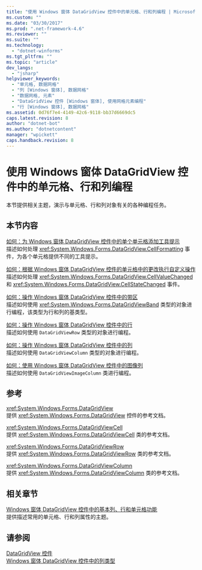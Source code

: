 ```yaml
---
title: "使用 Windows 窗体 DataGridView 控件中的单元格、行和列编程 | Microsoft Docs"
ms.custom: ""
ms.date: "03/30/2017"
ms.prod: ".net-framework-4.6"
ms.reviewer: ""
ms.suite: ""
ms.technology: 
  - "dotnet-winforms"
ms.tgt_pltfrm: ""
ms.topic: "article"
dev_langs: 
  - "jsharp"
helpviewer_keywords: 
  - "单元格, 数据网格"
  - "列 [Windows 窗体], 数据网格"
  - "数据网格, 元素"
  - "DataGridView 控件 [Windows 窗体], 使用网格元素编程"
  - "行 [Windows 窗体], 数据网格"
ms.assetid: 0d76f7e4-4149-42c6-9118-bb37d6669dc5
caps.latest.revision: 8
author: "dotnet-bot"
ms.author: "dotnetcontent"
manager: "wpickett"
caps.handback.revision: 8
---
```

# 使用 Windows 窗体 DataGridView 控件中的单元格、行和列编程
本节提供相关主题，演示与单元格、行和列对象有关的各种编程任务。  
  
## 本节内容  
 [如何：为 Windows 窗体 DataGridView 控件中的单个单元格添加工具提示](../../../../docs/framework/winforms/controls/add-tooltips-to-individual-cells-in-a-wf-datagridview-control.md)  
 描述如何处理 <xref:System.Windows.Forms.DataGridView.CellFormatting> 事件，为各个单元格提供不同的工具提示。  
  
 [如何：根据 Windows 窗体 DataGridView 控件的单元格中的更改执行自定义操作](../../../../docs/framework/winforms/controls/perform-a-custom-action-based-on-changes-in-a-cell-of-a-datagrid.md)  
 描述如何处理 <xref:System.Windows.Forms.DataGridView.CellValueChanged> 和 <xref:System.Windows.Forms.DataGridView.CellStateChanged> 事件。  
  
 [如何：操作 Windows 窗体 DataGridView 控件中的带区](../../../../docs/framework/winforms/controls/how-to-manipulate-bands-in-the-windows-forms-datagridview-control.md)  
 描述如何使用 <xref:System.Windows.Forms.DataGridViewBand> 类型的对象进行编程，该类型为行和列的基类型。  
  
 [如何：操作 Windows 窗体 DataGridView 控件中的行](../../../../docs/framework/winforms/controls/how-to-manipulate-rows-in-the-windows-forms-datagridview-control.md)  
 描述如何使用 `DataGridViewRow` 类型的对象进行编程。  
  
 [如何：操作 Windows 窗体 DataGridView 控件中的列](../../../../docs/framework/winforms/controls/how-to-manipulate-columns-in-the-windows-forms-datagridview-control.md)  
 描述如何使用 `DataGridViewColumn` 类型的对象进行编程。  
  
 [如何：使用 Windows 窗体 DataGridView 控件中的图像列](../../../../docs/framework/winforms/controls/how-to-work-with-image-columns-in-the-windows-forms-datagridview-control.md)  
 描述如何使用 `DataGridViewImageColumn` 类进行编程。  
  
## 参考  
 <xref:System.Windows.Forms.DataGridView>  
 提供 <xref:System.Windows.Forms.DataGridView> 控件的参考文档。  
  
 <xref:System.Windows.Forms.DataGridViewCell>  
 提供 <xref:System.Windows.Forms.DataGridViewCell> 类的参考文档。  
  
 <xref:System.Windows.Forms.DataGridViewRow>  
 提供 <xref:System.Windows.Forms.DataGridViewRow> 类的参考文档。  
  
 <xref:System.Windows.Forms.DataGridViewColumn>  
 提供 <xref:System.Windows.Forms.DataGridViewColumn> 类的参考文档。  
  
## 相关章节  
 [Windows 窗体 DataGridView 控件中的基本列、行和单元格功能](../../../../docs/framework/winforms/controls/basic-column-row-and-cell-features-wf-datagridview-control.md)  
 提供描述常用的单元格、行和列属性的主题。  
  
## 请参阅  
 [DataGridView 控件](../../../../docs/framework/winforms/controls/datagridview-control-windows-forms.md)   
 [Windows 窗体 DataGridView 控件中的列类型](../../../../docs/framework/winforms/controls/column-types-in-the-windows-forms-datagridview-control.md)